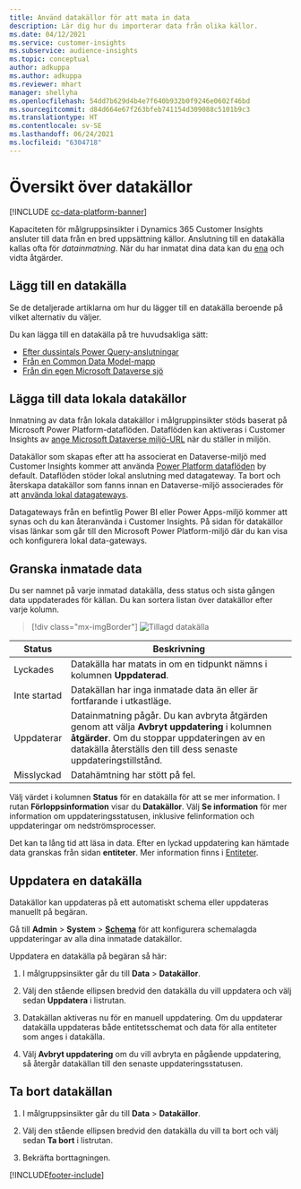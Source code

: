 ```yaml
---
title: Använd datakällor för att mata in data
description: Lär dig hur du importerar data från olika källor.
ms.date: 04/12/2021
ms.service: customer-insights
ms.subservice: audience-insights
ms.topic: conceptual
author: adkuppa
ms.author: adkuppa
ms.reviewer: mhart
manager: shellyha
ms.openlocfilehash: 54dd7b629d4b4e7f640b932b0f9246e0602f46bd
ms.sourcegitcommit: d84d664e67f263bfeb741154d309088c5101b9c3
ms.translationtype: HT
ms.contentlocale: sv-SE
ms.lasthandoff: 06/24/2021
ms.locfileid: "6304718"
---
```

# <a name="data-sources-overview"></a>Översikt över datakällor

[!INCLUDE [cc-data-platform-banner](../includes/cc-data-platform-banner.md)]

Kapaciteten för målgruppsinsikter i Dynamics 365 Customer Insights ansluter till data från en bred uppsättning källor. Anslutning till en datakälla kallas ofta för *datainmatning*. När du har inmatat dina data kan du [ena](data-unification.md) och vidta åtgärder.

## <a name="add-a-data-source"></a>Lägg till en datakälla

Se de detaljerade artiklarna om hur du lägger till en datakälla beroende på vilket alternativ du väljer.

Du kan lägga till en datakälla på tre huvudsakliga sätt:

- [Efter dussintals Power Query-anslutningar](connect-power-query.md)
- [Från en Common Data Model-mapp](connect-common-data-model.md)
- [Från din egen Microsoft Dataverse sjö](connect-common-data-service-lake.md)

## <a name="add-data-from-on-premises-data-sources"></a>Lägga till data lokala datakällor

Inmatning av data från lokala datakällor i målgruppinsikter stöds baserat på Microsoft Power Platform-dataflöden. Dataflöden kan aktiveras i Customer Insights av [ange Microsoft Dataverse miljö-URL](manage-environments.md#create-an-environment-in-an-existing-organization) när du ställer in miljön.

Datakällor som skapas efter att ha associerat en Dataverse-miljö med Customer Insights kommer att använda [Power Platform dataflöden](/power-query/dataflows/overview-dataflows-across-power-platform-dynamics-365) by default. Dataflöden stöder lokal anslutning med datagateway. Ta bort och återskapa datakällor som fanns innan en Dataverse-miljö associerades för att [använda lokal datagateways](/data-integration/gateway/service-gateway-app.md).

Datagateways från en befintlig Power BI eller Power Apps-miljö kommer att synas och du kan återanvända i Customer Insights. På sidan för datakällor visas länkar som går till den Microsoft Power Platform-miljö där du kan visa och konfigurera lokal data-gateways.

## <a name="review-ingested-data"></a>Granska inmatade data

Du ser namnet på varje inmatad datakälla, dess status och sista gången data uppdaterades för källan. Du kan sortera listan över datakällor efter varje kolumn.

> [!div class="mx-imgBorder"]
> ![Tillagd datakälla](media/configure-data-datasource-added.png "Tillagd datakälla")

|Status  |Beskrivning  |
|---------|---------|
|Lyckades   |Datakälla har matats in om en tidpunkt nämns i kolumnen **Uppdaterad**.
|Inte startad   |Datakällan har inga inmatade data än eller är fortfarande i utkastläge.         |
|Uppdaterar    |Datainmatning pågår. Du kan avbryta åtgärden genom att välja **Avbryt uppdatering** i kolumnen **åtgärder**. Om du stoppar uppdateringen av en datakälla återställs den till dess senaste uppdateringstillstånd.       |
|Misslyckad     |Datahämtning har stött på fel.         |

Välj värdet i kolumnen **Status** för en datakälla för att se mer information. I rutan **Förloppsinformation** visar du **Datakällor**. Välj **Se information** för mer information om uppdateringsstatusen, inklusive felinformation och uppdateringar om nedströmsprocesser.

Det kan ta lång tid att läsa in data. Efter en lyckad uppdatering kan hämtade data granskas från sidan **entiteter**. Mer information finns i [Entiteter](entities.md).

## <a name="refresh-a-data-source"></a>Uppdatera en datakälla

Datakällor kan uppdateras på ett automatiskt schema eller uppdateras manuellt på begäran. 

Gå till **Admin** > **System** > [**Schema**](system.md#schedule-tab) för att konfigurera schemalagda uppdateringar av alla dina inmatade datakällor.

Uppdatera en datakälla på begäran så här:

1. I målgruppsinsikter går du till **Data** > **Datakällor**.

2. Välj den stående ellipsen bredvid den datakälla du vill uppdatera och välj sedan **Uppdatera** i listrutan.

3. Datakällan aktiveras nu för en manuell uppdatering. Om du uppdaterar datakälla uppdateras både entitetsschemat och data för alla entiteter som anges i datakälla.

4. Välj **Avbryt uppdatering** om du vill avbryta en pågående uppdatering, så återgår datakällan till den senaste uppdateringsstatusen.

## <a name="delete-a-data-source"></a>Ta bort datakällan

1. I målgruppsinsikter går du till **Data** > **Datakällor**.

2. Välj den stående ellipsen bredvid den datakälla du vill ta bort och välj sedan **Ta bort** i listrutan.

3. Bekräfta borttagningen.


[!INCLUDE[footer-include](../includes/footer-banner.md)]
